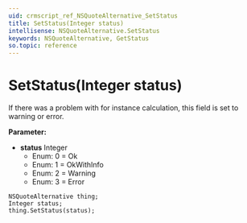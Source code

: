 ```yaml
---
uid: crmscript_ref_NSQuoteAlternative_SetStatus
title: SetStatus(Integer status)
intellisense: NSQuoteAlternative.SetStatus
keywords: NSQuoteAlternative, GetStatus
so.topic: reference
---
```


# SetStatus(Integer status)

If there was a problem with for instance calculation, this field is set to warning or error.

**Parameter:** 
 - **status** Integer
     - Enum: 0 = Ok 
     - Enum: 1 = OkWithInfo 
     - Enum: 2 = Warning 
     - Enum: 3 = Error 

```crmscript
NSQuoteAlternative thing;
Integer status;
thing.SetStatus(status);
```

